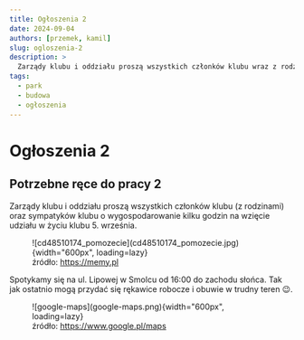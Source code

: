 ```yaml
---
title: Ogłoszenia 2
date: 2024-09-04
authors: [przemek, kamil]
slug: ogloszenia-2
description: >
  Zarządy klubu i oddziału proszą wszystkich członków klubu wraz z rodzinami pomoc w przygotowaniu tereniu Parku do wysiewiu trawy...
tags:
  - park
  - budowa
  - ogłoszenia
---
```


# Ogłoszenia 2

## Potrzebne ręce do pracy 2

Zarządy klubu i oddziału proszą wszystkich członków klubu (z rodzinami) oraz sympatyków klubu o wygospodarowanie kilku godzin na wzięcie udziału w życiu klubu 5. września.

<figure markdown="span">
  ![cd48510174_pomozecie](cd48510174_pomozecie.jpg){width="600px", loading=lazy}
  <figcaption>źródło: <a href="https://memy.pl/mem_510174_pomozecie">https://memy.pl</a></figcaption>
</figure>

<!-- more -->
Spotykamy się na ul. Lipowej w Smolcu od 16:00 do zachodu słońca. Tak jak ostatnio mogą przydać się rękawice robocze i obuwie w trudny teren 😉.

<figure markdown="span">
  ![google-maps](google-maps.png){width="600px", loading=lazy}
  <figcaption>źródło: <a href ="https://www.google.pl/maps/place/Smolecki+Park+Łuczniczy+(w+budowie)/@51.0739286,16.8846432,198a,35y,39.42t/data=!3m1!1e3!4m14!1m7!3m6!1s0x470fc1003c8c3d37:0xd18599e12ab32d9e!2sSmolecki+Park+Łuczniczy+(w+budowie)!8m2!3d51.0760655!4d16.8857791!16s%2Fg%2F11y46_b5q4!3m5!1s0x470fc1003c8c3d37:0xd18599e12ab32d9e!8m2!3d51.0760655!4d16.8857791!16s%2Fg%2F11y46_b5q4?entry=ttu">https://www.google.pl/maps</a></figcaption>
</figure>